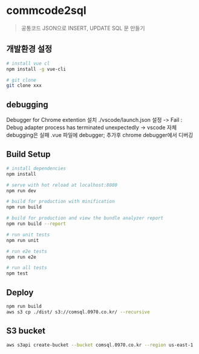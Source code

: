 # commcode2sql

> 공통코드 JSON으로 INSERT, UPDATE SQL 문 만들기

## 개발환경 설정

``` bash
# install vue cl
npm install -g vue-cli

# git clone
git clone xxx
```

## debugging

Debugger for Chrome extention 설치
./vscode/launch.json 설정 -> Fail : Debug adapter process has terminated unexpectedly
 -> vscode 자체 debugging은 실패
.vue 파일에 debugger; 추가후 chrome debugger에서 디버깅

## Build Setup

``` bash
# install dependencies
npm install

# serve with hot reload at localhost:8080
npm run dev

# build for production with minification
npm run build

# build for production and view the bundle analyzer report
npm run build --report

# run unit tests
npm run unit

# run e2e tests
npm run e2e

# run all tests
npm test
```

## Deploy

``` bash
npm run build
aws s3 cp ./dist/ s3://comsql.0970.co.kr/ --recursive
```

## S3 bucket

``` bash
aws s3api create-bucket --bucket comsql.0970.co.kr --region us-east-1
```
